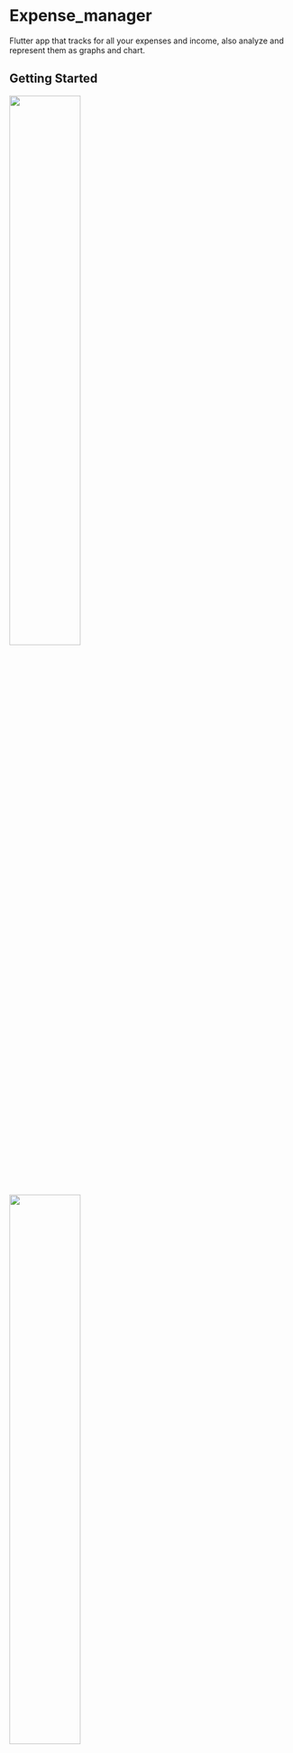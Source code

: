 # Expense_manager

Flutter app that tracks for all your expenses and income, also analyze and represent them as graphs and chart.

## Getting Started

<div>
<img hegiht ="50%" width="50%"  src="https://github.com/Preetmungara/Expense_manager/blob/master/UI/GET-STARTED-1.png" />

<img hegiht ="50%" width="50%"  src="https://github.com/Preetmungara/Expense_manager/blob/master/UI/GET%20STARTED%202.png" />

<img hegiht ="50%" width="50%"  src="https://github.com/Preetmungara/Expense_manager/blob/master/UI/GET%20STARTED%203png.png" />

<img hegiht ="50%" width="50%"  src="https://github.com/Preetmungara/Expense_manager/blob/master/UI/GET%20STARTED%204.png" />

<img hegiht ="50%" width="50%"  src="https://github.com/Preetmungara/Expense_manager/blob/master/UI/DASHBOARD.png" />

<img hegiht ="50%" width="50%"  src="https://github.com/Preetmungara/Expense_manager/blob/master/UI/SETTING%201.png" />

<img hegiht ="50%" width="50%"  src="https://github.com/Preetmungara/Expense_manager/blob/master/UI/SETTING%202.png" />

<img hegiht ="50%" width="50%"  src="https://github.com/Preetmungara/Expense_manager/blob/master/UI/BUDGET.png" />

<img hegiht ="50%" width="50%"  src="https://github.com/Preetmungara/Expense_manager/blob/master/UI/ADD%20CATEGORY%202.png" />

<img hegiht ="50%" width="50%"  src="https://github.com/Preetmungara/Expense_manager/blob/master/UI/ADD%202.png" />

<img hegiht ="50%" width="50%"  src="https://github.com/Preetmungara/Expense_manager/blob/master/UI/ADD%204%20CROP.png" />

<img hegiht ="50%" width="50%"  src="https://github.com/Preetmungara/Expense_manager/blob/master/UI/VIEW%201.png" />

<img hegiht ="50%" width="50%"  src="https://github.com/Preetmungara/Expense_manager/blob/master/UI/DELETE_.png" />

<img hegiht ="50%" width="50%"  src="https://github.com/Preetmungara/Expense_manager/blob/master/UI/DELETE%202.png" />

<img hegiht ="50%" width="50%"  src="https://github.com/Preetmungara/Expense_manager/blob/master/UI/SEARCH.png" />

<img hegiht ="50%" width="50%"  src="https://github.com/Preetmungara/Expense_manager/blob/master/UI/OVERVIEW%201.png" />

<img hegiht ="50%" width="50%"  src="https://github.com/Preetmungara/Expense_manager/blob/master/UI/OVERVIEW%202.png" />

<img hegiht ="50%" width="50%"  src="https://github.com/Preetmungara/Expense_manager/blob/master/UI/FILTER%20AMOUNT.png" />

<img hegiht ="50%" width="50%"  src="https://github.com/Preetmungara/Expense_manager/blob/master/UI/FILTER%20DATE%201.png" />


</div>
